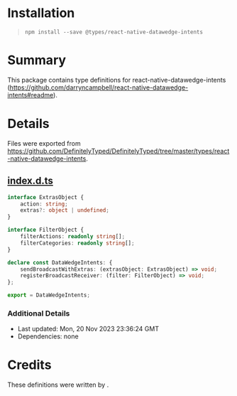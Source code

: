 # Installation
> `npm install --save @types/react-native-datawedge-intents`

# Summary
This package contains type definitions for react-native-datawedge-intents (https://github.com/darryncampbell/react-native-datawedge-intents#readme).

# Details
Files were exported from https://github.com/DefinitelyTyped/DefinitelyTyped/tree/master/types/react-native-datawedge-intents.
## [index.d.ts](https://github.com/DefinitelyTyped/DefinitelyTyped/tree/master/types/react-native-datawedge-intents/index.d.ts)
````ts
interface ExtrasObject {
    action: string;
    extras?: object | undefined;
}

interface FilterObject {
    filterActions: readonly string[];
    filterCategories: readonly string[];
}

declare const DataWedgeIntents: {
    sendBroadcastWithExtras: (extrasObject: ExtrasObject) => void;
    registerBroadcastReceiver: (filter: FilterObject) => void;
};

export = DataWedgeIntents;

````

### Additional Details
 * Last updated: Mon, 20 Nov 2023 23:36:24 GMT
 * Dependencies: none

# Credits
These definitions were written by .
